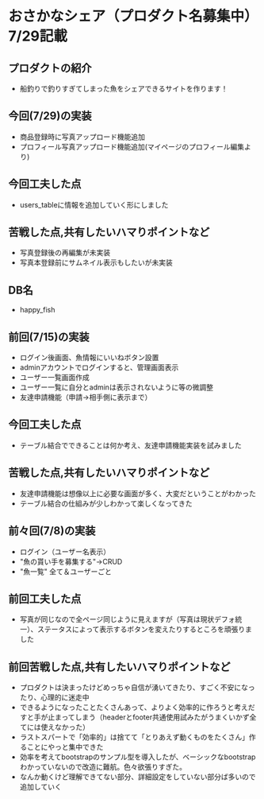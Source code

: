 # おさかなシェア（プロダクト名募集中）7/29記載
## プロダクトの紹介
- 船釣りで釣りすぎてしまった魚をシェアできるサイトを作ります！
## 今回(7/29)の実装
- 商品登録時に写真アップロード機能追加
- プロフィール写真アップロード機能追加(マイページのプロフィール編集より)
## 今回工夫した点
- users_tableに情報を追加していく形にしました
## 苦戦した点,共有したいハマりポイントなど
- 写真登録後の再編集が未実装
- 写真本登録前にサムネイル表示もしたいが未実装
## DB名
- happy_fish

## 前回(7/15)の実装
- ログイン後画面、魚情報にいいねボタン設置
- adminアカウントでログインすると、管理画面表示
- ユーザー一覧画面作成
- ユーザー一覧に自分とadminは表示されないように等の微調整
- 友達申請機能（申請→相手側に表示まで）
## 今回工夫した点
- テーブル結合でできることは何か考え、友達申請機能実装を試みました
## 苦戦した点,共有したいハマりポイントなど
- 友達申請機能は想像以上に必要な画面が多く、大変だということがわかった
- テーブル結合の仕組みが少しわかって楽しくなってきた

## 前々回(7/8)の実装
- ログイン（ユーザー名表示）
- "魚の貰い手を募集する"→CRUD
- "魚一覧" 全て＆ユーザーごと
## 前回工夫した点
- 写真が同じなので全ページ同じように見えますが（写真は現状デフォ統一）、ステータスによって表示するボタンを変えたりするところを頑張りました
## 前回苦戦した点,共有したいハマりポイントなど
- プロダクトは決まったけどめっちゃ自信が湧いてきたり、すごく不安になったり、心理的に迷走中
- できるようになったことたくさんあって、よりよく効率的に作ろうと考えだすと手が止まってしまう（headerとfooter共通使用試みたがうまくいかず全てには使えなかった）
- ラストスパートで「効率的」は捨てて「とりあえず動くものをたくさん」作ることにやっと集中できた
- 効率を考えてbootstrapのサンプル型を導入したが、ベーシックなbootstrapわかっていないので改造に難航。色々欲張りすぎた。
- なんか動くけど理解できてない部分、詳細設定をしていない部分ば多いので追加していく
